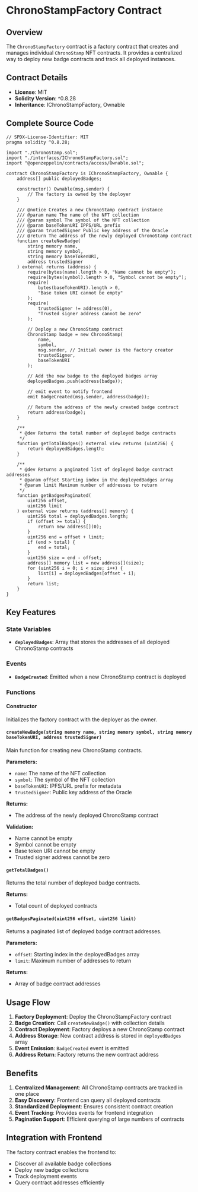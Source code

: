 # ChronoStampFactory Contract

## Overview

The `ChronoStampFactory` contract is a factory contract that creates and manages individual `ChronoStamp` NFT contracts. It provides a centralized way to deploy new badge contracts and track all deployed instances.

## Contract Details

- **License**: MIT
- **Solidity Version**: ^0.8.28
- **Inheritance**: IChronoStampFactory, Ownable

## Complete Source Code

```solidity
// SPDX-License-Identifier: MIT
pragma solidity ^0.8.28;

import "./ChronoStamp.sol";
import "./interfaces/IChronoStampFactory.sol";
import "@openzeppelin/contracts/access/Ownable.sol";

contract ChronoStampFactory is IChronoStampFactory, Ownable {
    address[] public deployedBadges;

    constructor() Ownable(msg.sender) {
        // The factory is owned by the deployer
    }

    /// @notice Creates a new ChronoStamp contract instance
    /// @param name The name of the NFT collection
    /// @param symbol The symbol of the NFT collection
    /// @param baseTokenURI IPFS/URL prefix
    /// @param trustedSigner Public key address of the Oracle
    /// @return The address of the newly deployed ChronoStamp contract
    function createNewBadge(
        string memory name,
        string memory symbol,
        string memory baseTokenURI,
        address trustedSigner
    ) external returns (address) {
        require(bytes(name).length > 0, "Name cannot be empty");
        require(bytes(symbol).length > 0, "Symbol cannot be empty");
        require(
            bytes(baseTokenURI).length > 0,
            "Base token URI cannot be empty"
        );
        require(
            trustedSigner != address(0),
            "Trusted signer address cannot be zero"
        );

        // Deploy a new ChronoStamp contract
        ChronoStamp badge = new ChronoStamp(
            name,
            symbol,
            msg.sender, // Initial owner is the factory creator
            trustedSigner,
            baseTokenURI
        );

        // Add the new badge to the deployed badges array
        deployedBadges.push(address(badge));

        // emit event to notify frontend
        emit BadgeCreated(msg.sender, address(badge));

        // Return the address of the newly created badge contract
        return address(badge);
    }

    /**
     * @dev Returns the total number of deployed badge contracts
     */
    function getTotalBadges() external view returns (uint256) {
        return deployedBadges.length;
    }

    /**
     * @dev Returns a paginated list of deployed badge contract addresses
     * @param offset Starting index in the deployedBadges array
     * @param limit Maximum number of addresses to return
     */
    function getBadgesPaginated(
        uint256 offset,
        uint256 limit
    ) external view returns (address[] memory) {
        uint256 total = deployedBadges.length;
        if (offset >= total) {
            return new address[](0);
        }
        uint256 end = offset + limit;
        if (end > total) {
            end = total;
        }
        uint256 size = end - offset;
        address[] memory list = new address[](size);
        for (uint256 i = 0; i < size; i++) {
            list[i] = deployedBadges[offset + i];
        }
        return list;
    }
}
```

## Key Features

### State Variables

- **`deployedBadges`**: Array that stores the addresses of all deployed ChronoStamp contracts

### Events

- **`BadgeCreated`**: Emitted when a new ChronoStamp contract is deployed

### Functions

#### Constructor

Initializes the factory contract with the deployer as the owner.

#### `createNewBadge(string memory name, string memory symbol, string memory baseTokenURI, address trustedSigner)`

Main function for creating new ChronoStamp contracts.

**Parameters:**

- `name`: The name of the NFT collection
- `symbol`: The symbol of the NFT collection
- `baseTokenURI`: IPFS/URL prefix for metadata
- `trustedSigner`: Public key address of the Oracle

**Returns:**

- The address of the newly deployed ChronoStamp contract

**Validation:**

- Name cannot be empty
- Symbol cannot be empty
- Base token URI cannot be empty
- Trusted signer address cannot be zero

#### `getTotalBadges()`

Returns the total number of deployed badge contracts.

**Returns:**

- Total count of deployed contracts

#### `getBadgesPaginated(uint256 offset, uint256 limit)`

Returns a paginated list of deployed badge contract addresses.

**Parameters:**

- `offset`: Starting index in the deployedBadges array
- `limit`: Maximum number of addresses to return

**Returns:**

- Array of badge contract addresses

## Usage Flow

1. **Factory Deployment**: Deploy the ChronoStampFactory contract
2. **Badge Creation**: Call `createNewBadge()` with collection details
3. **Contract Deployment**: Factory deploys a new ChronoStamp contract
4. **Address Storage**: New contract address is stored in `deployedBadges` array
5. **Event Emission**: `BadgeCreated` event is emitted
6. **Address Return**: Factory returns the new contract address

## Benefits

1. **Centralized Management**: All ChronoStamp contracts are tracked in one place
2. **Easy Discovery**: Frontend can query all deployed contracts
3. **Standardized Deployment**: Ensures consistent contract creation
4. **Event Tracking**: Provides events for frontend integration
5. **Pagination Support**: Efficient querying of large numbers of contracts

## Integration with Frontend

The factory contract enables the frontend to:

- Discover all available badge collections
- Deploy new badge collections
- Track deployment events
- Query contract addresses efficiently
